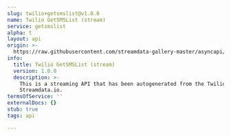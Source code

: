```yaml
---
slug: twilio+getsmslist@v1.0.0
name: Twilio GetSMSList (stream)
service: getsmslist
alpha: t
layout: api
origin: >-
  https://raw.githubusercontent.com/streamdata-gallery-master/asyncapi/master/_listings/twilio/twilio-getsmslist-stream-async.md
info:
  title: Twilio GetSMSList (stream)
  version: 1.0.0
  description: >-
    This is a streaming API that has been autogenerated from the Twilio using
    Streamdata.io.
termsOfService: ''
externalDocs: {}
stub: true
tags: api

---
```


